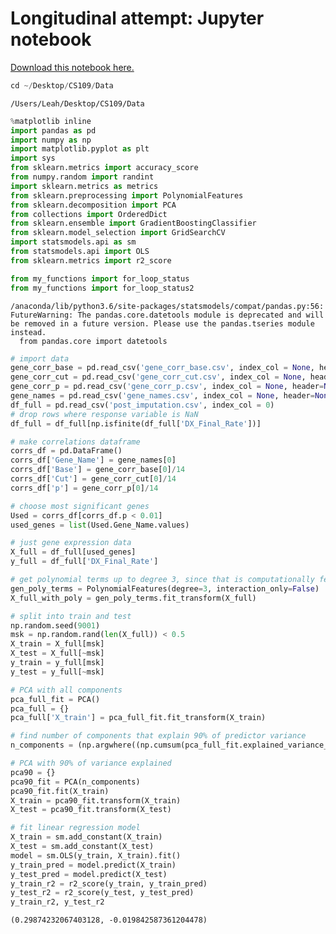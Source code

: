Longitudinal attempt: Jupyter notebook
===================

[Download this notebook here.](https://raw.githubusercontent.com/Pagel56/site_cs109/master/notebooks/Longitudinal%20Attempt.ipynb)

```python
cd ~/Desktop/CS109/Data
```

    /Users/Leah/Desktop/CS109/Data
    


```python
%matplotlib inline
import pandas as pd
import numpy as np
import matplotlib.pyplot as plt
import sys
from sklearn.metrics import accuracy_score
from numpy.random import randint
import sklearn.metrics as metrics
from sklearn.preprocessing import PolynomialFeatures
from sklearn.decomposition import PCA
from collections import OrderedDict
from sklearn.ensemble import GradientBoostingClassifier
from sklearn.model_selection import GridSearchCV
import statsmodels.api as sm
from statsmodels.api import OLS
from sklearn.metrics import r2_score

from my_functions import for_loop_status
from my_functions import for_loop_status2
```

    /anaconda/lib/python3.6/site-packages/statsmodels/compat/pandas.py:56: FutureWarning: The pandas.core.datetools module is deprecated and will be removed in a future version. Please use the pandas.tseries module instead.
      from pandas.core import datetools
    


```python
# import data
gene_corr_base = pd.read_csv('gene_corr_base.csv', index_col = None, header=None)
gene_corr_cut = pd.read_csv('gene_corr_cut.csv', index_col = None, header=None)
gene_corr_p = pd.read_csv('gene_corr_p.csv', index_col = None, header=None)
gene_names = pd.read_csv('gene_names.csv', index_col = None, header=None)
df_full = pd.read_csv('post_imputation.csv', index_col = 0)
# drop rows where response variable is NaN
df_full = df_full[np.isfinite(df_full['DX_Final_Rate'])]

# make correlations dataframe
corrs_df = pd.DataFrame()
corrs_df['Gene_Name'] = gene_names[0]
corrs_df['Base'] = gene_corr_base[0]/14
corrs_df['Cut'] = gene_corr_cut[0]/14
corrs_df['p'] = gene_corr_p[0]/14

# choose most significant genes
Used = corrs_df[corrs_df.p < 0.01]
used_genes = list(Used.Gene_Name.values)

# just gene expression data
X_full = df_full[used_genes]
y_full = df_full['DX_Final_Rate']

# get polynomial terms up to degree 3, since that is computationally feasible
gen_poly_terms = PolynomialFeatures(degree=3, interaction_only=False)
X_full_with_poly = gen_poly_terms.fit_transform(X_full)

# split into train and test
np.random.seed(9001)
msk = np.random.rand(len(X_full)) < 0.5
X_train = X_full[msk]
X_test = X_full[~msk]
y_train = y_full[msk]
y_test = y_full[~msk]

# PCA with all components
pca_full_fit = PCA()
pca_full = {}
pca_full['X_train'] = pca_full_fit.fit_transform(X_train)

# find number of components that explain 90% of predictor variance
n_components = (np.argwhere((np.cumsum(pca_full_fit.explained_variance_ratio_)) > 0.9)[0] + 1)[0]

# PCA with 90% of variance explained
pca90 = {}
pca90_fit = PCA(n_components)
pca90_fit.fit(X_train)
X_train = pca90_fit.transform(X_train)
X_test = pca90_fit.transform(X_test)

# fit linear regression model
X_train = sm.add_constant(X_train)
X_test = sm.add_constant(X_test)
model = sm.OLS(y_train, X_train).fit()
y_train_pred = model.predict(X_train)
y_test_pred = model.predict(X_test)
y_train_r2 = r2_score(y_train, y_train_pred)
y_test_r2 = r2_score(y_test, y_test_pred)
y_train_r2, y_test_r2
```




    (0.29874232067403128, -0.019842587361204478)


